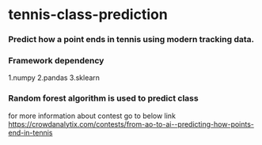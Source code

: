# tennis-class-prediction

### Predict how a point ends in tennis using modern tracking data.
 
 ### Framework dependency
 1.numpy
 2.pandas
 3.sklearn
 
 ### Random forest algorithm is used to predict class
 
 for more information about contest go to below link
 https://crowdanalytix.com/contests/from-ao-to-ai--predicting-how-points-end-in-tennis
